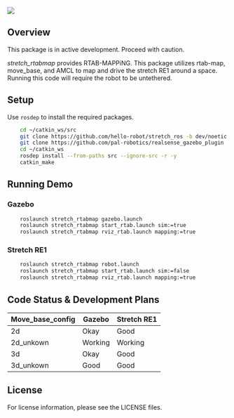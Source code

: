 ![](../images/HelloRobotLogoBar.png)

## Overview

This package is in active development. Proceed with caution.

*stretch_rtabmap* provides RTAB-MAPPiNG. This package utilizes rtab-map, move_base, and AMCL to map and drive the stretch RE1 around a space. Running this code will require the robot to be untethered.

## Setup

Use `rosdep` to install the required packages.

```bash
    cd ~/catkin_ws/src
    git clone https://github.com/hello-robot/stretch_ros -b dev/noetic
    git clone https://github.com/pal-robotics/realsense_gazebo_plugin
    cd ~/catkin_ws
    rosdep install --from-paths src --ignore-src -r -y
    catkin_make
```

## Running Demo

### Gazebo

```bash
    roslaunch stretch_rtabmap gazebo.launch
    roslaunch stretch_rtabmap start_rtab.launch sim:=true
    roslaunch stretch_rtabmap rviz_rtab.launch mapping:=true
```

### Stretch RE1
```bash
    roslaunch stretch_rtabmap robot.launch
    roslaunch stretch_rtabmap start_rtab.launch sim:=false
    roslaunch stretch_rtabmap rviz_rtab.launch mapping:=true
```
## Code Status & Development Plans

Move_base_config | Gazebo          | Stretch RE1
-----------------|-----------------|----------------
2d               | Okay            | Good
2d_unkown        | Working         | Working
3d               | Okay            | Good
3d_unkown        | Good            | Good

## License

For license information, please see the LICENSE files.
